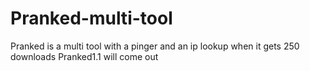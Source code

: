 # Pranked-multi-tool
Pranked is a multi tool with a pinger and an ip lookup 
when it gets 250 downloads Pranked1.1 will come out
